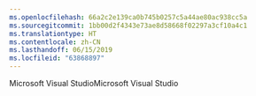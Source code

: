 ```yaml
---
ms.openlocfilehash: 66a2c2e139ca0b745b0257c5a44ae80ac938cc5a
ms.sourcegitcommit: 1bb00d2f4343e73ae8d58668f02297a3cf10a4c1
ms.translationtype: HT
ms.contentlocale: zh-CN
ms.lasthandoff: 06/15/2019
ms.locfileid: "63868897"
---
```

<span data-ttu-id="8ae92-101">Microsoft Visual Studio</span><span class="sxs-lookup"><span data-stu-id="8ae92-101">Microsoft Visual Studio</span></span>